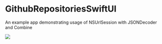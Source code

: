 # GithubRepositoriesSwiftUI
An example app demonstrating usage of NSUrlSession with JSONDecoder and Combine

![](gitrepos.gif)
